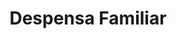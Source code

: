 ---
title: "Despensa Familiar"
url: /usulutan/despensa-familiar-1-calle-oriente/
shop: supermercado
---